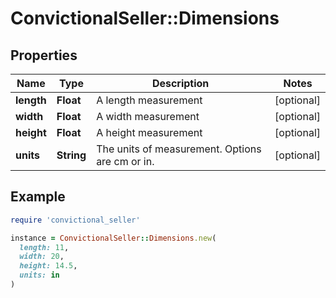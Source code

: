 # ConvictionalSeller::Dimensions

## Properties

| Name | Type | Description | Notes |
| ---- | ---- | ----------- | ----- |
| **length** | **Float** | A length measurement | [optional] |
| **width** | **Float** | A width measurement | [optional] |
| **height** | **Float** | A height measurement | [optional] |
| **units** | **String** | The units of measurement. Options are cm or in. | [optional] |

## Example

```ruby
require 'convictional_seller'

instance = ConvictionalSeller::Dimensions.new(
  length: 11,
  width: 20,
  height: 14.5,
  units: in
)
```

